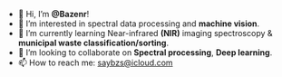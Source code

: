 - 👋 Hi, I’m **@Bazenr**!
- 👀 I’m interested in spectral data processing and **machine vision**.
- 🌱 I’m currently learning Near-infrared **(NIR)** imaging spectroscopy & **municipal waste classification/sorting**.
- 💞️ I’m looking to collaborate on **Spectral processing**, **Deep learning**.
- 📫 How to reach me: saybzs@icloud.com

<!---
Bazenr/Bazenr is a ✨ special ✨ repository because its `README.md` (this file) appears on your GitHub profile.
You can click the Preview link to take a look at your changes.
--->
